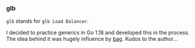 ### glb
`glb` stands for `glb Load Balancer`.

I decided to practice generics in Go 1.18 and developed this in the process.
The idea behind it was hugely influence by [bag](https://github.com/toeydevelopment/bag).
Kudos to the author...